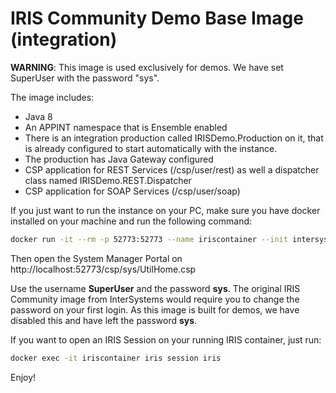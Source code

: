 # IRIS Community Demo Base Image (integration)

**WARNING**: This image is used exclusively for demos. We have set SuperUser with the password "sys".

The image includes:
- Java 8
- An APPINT namespace that is Ensemble enabled
- There is an integration production called IRISDemo.Production on it, that is already configured to start automatically with the instance.
- The production has Java Gateway configured
- CSP application for REST Services (/csp/user/rest) as well a dispatcher class named IRISDemo.REST.Dispatcher
- CSP application for SOAP Services (/csp/user/soap)

If you just want to run the instance on your PC, make sure you have docker installed on your machine and run the following command:

```bash
docker run -it --rm -p 52773:52773 --name iriscontainer --init intersystemsdc/irisdemo-base-irisint-community:latest
```

Then open the System Manager Portal on http://localhost:52773/csp/sys/UtilHome.csp

Use the username **SuperUser** and the password **sys**. The original IRIS Community image from InterSystems would require you to change the password on your first login. As this image is built for demos, we have disabled this and have left the password **sys**.

If you want to open an IRIS Session on your running IRIS container, just run:

```bash
docker exec -it iriscontainer iris session iris
```

Enjoy!